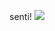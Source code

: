 senti!
<img src= "https://github-readme-stats-5amp0y8tf-sentrisentris-projects.vercel.app/api?username=sentrisentri" />

